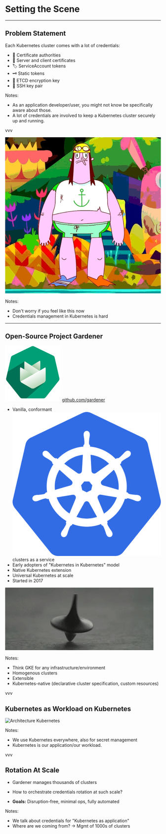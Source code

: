 # Setting the Scene

---

## Problem Statement

Each Kubernetes cluster comes with a lot of credentials:

- 🪪 Certificate authorities
- 📝 Server and client certificates
- 🏷️ ServiceAccount tokens
- 🗝️ Static tokens
- 🔐 ETCD encryption key
- 🔑 SSH key pair

Notes:

- As an application developer/user, you might not know be specifically aware about those.
- A lot of credentials are involved to keep a Kubernetes cluster securely up and running.

vvv

![Rotation](../assets/rotate.gif)

Notes:

- Don't worry if you feel like this now
- Credentials management in Kubernetes is hard

---

## Open-Source Project Gardener

![Gardener](../assets/gardener.svg) <!-- .element: class="img-inline" style="height: 2em;" --> [github.com/gardener](https://github.com/gardener)

- Vanilla, conformant ![Kubernetes](../assets/kubernetes.svg) <!-- .element: class="img-inline" --> clusters as a service
- Early adopters of "Kubernetes in Kubernetes" model
- Native Kubernetes extension
- Universal Kubernetes at scale
- Started in 2017

![Inception](../assets/inception.gif)
<!-- .element style="width: 20%" -->

Notes:

- Think GKE for any infrastructure/environment
- Homogenous clusters
- Extensible
- Kubernetes-native (declarative cluster specification, custom resources)

vvv

## Kubernetes as Workload on Kubernetes

![Architecture Kubernetes](../assets/gardener-architecture.png)
<!-- .element: class="r-stretch" -->

Notes:

- We use Kubernetes everywhere, also for secret management
- Kubernetes is our application/our workload.

vvv

## Rotation At Scale

- Gardener manages thousands of clusters

- How to orchestrate credentials rotation at such scale?

- **Goals:** Disruption-free, minimal ops, fully automated

Notes:

- We talk about credentials for "Kubernetes as application"
- Where are we coming from? -> Mgmt of 1000s of clusters
